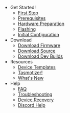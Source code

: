 * Get Started!
    * [First Step](/installation/)
    * [Prerequisites](/installation/Prerequisites)  
    * [Hardware Preparation](/installation/Hardware-Preparation)  
    * [Flashing](/installation/Flashing)  
    * [Initial Configuration](/installation/Initial-Configuration)  
* Download
    * [Download Firmware](https://github.com/arendst/Tasmota/releases)
    * [Download Source](https://github.com/arendst/Tasmota)
    * [Download Dev Builds](http://thehackbox.org/tasmota)
* Resources
    * [Device Templates](http://tasmota.fun)
    * [Tasmotizer!](https://github.com/tasmota/tasmotizer)
    * [What's New](What's-New)
* Help
    * [FAQ](/help/FAQ)
    * [Troubleshooting](/help/Troubleshooting)
    * [Device Recovery](/help/Device-Recovery)
    * [Discord Help](https://discord.gg/Ks2Kzd4)
